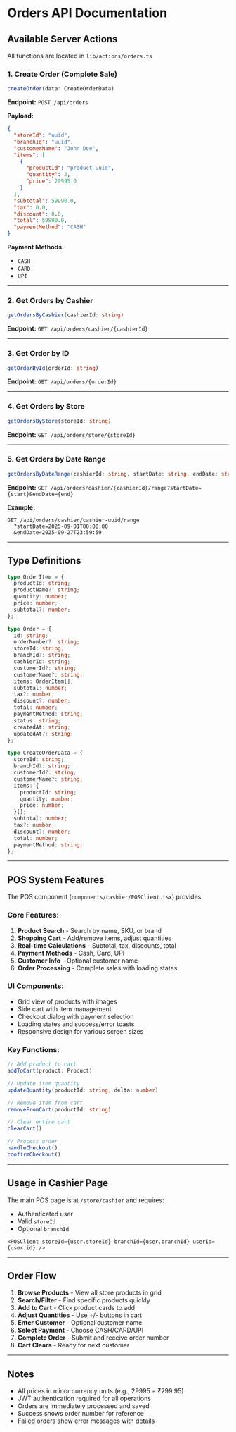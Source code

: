 # Orders API Documentation

## Available Server Actions

All functions are located in `lib/actions/orders.ts`

### 1. Create Order (Complete Sale)

```typescript
createOrder(data: CreateOrderData)
```

**Endpoint:** `POST /api/orders`

**Payload:**

```json
{
  "storeId": "uuid",
  "branchId": "uuid",
  "customerName": "John Doe",
  "items": [
    {
      "productId": "product-uuid",
      "quantity": 2,
      "price": 29995.0
    }
  ],
  "subtotal": 59990.0,
  "tax": 0.0,
  "discount": 0.0,
  "total": 59990.0,
  "paymentMethod": "CASH"
}
```

**Payment Methods:**

- `CASH`
- `CARD`
- `UPI`

---

### 2. Get Orders by Cashier

```typescript
getOrdersByCashier(cashierId: string)
```

**Endpoint:** `GET /api/orders/cashier/{cashierId}`

---

### 3. Get Order by ID

```typescript
getOrderById(orderId: string)
```

**Endpoint:** `GET /api/orders/{orderId}`

---

### 4. Get Orders by Store

```typescript
getOrdersByStore(storeId: string)
```

**Endpoint:** `GET /api/orders/store/{storeId}`

---

### 5. Get Orders by Date Range

```typescript
getOrdersByDateRange(cashierId: string, startDate: string, endDate: string)
```

**Endpoint:** `GET /api/orders/cashier/{cashierId}/range?startDate={start}&endDate={end}`

**Example:**

```
GET /api/orders/cashier/cashier-uuid/range
  ?startDate=2025-09-01T00:00:00
  &endDate=2025-09-27T23:59:59
```

---

## Type Definitions

```typescript
type OrderItem = {
  productId: string;
  productName?: string;
  quantity: number;
  price: number;
  subtotal?: number;
};

type Order = {
  id: string;
  orderNumber?: string;
  storeId: string;
  branchId?: string;
  cashierId: string;
  customerId?: string;
  customerName?: string;
  items: OrderItem[];
  subtotal: number;
  tax?: number;
  discount?: number;
  total: number;
  paymentMethod: string;
  status: string;
  createdAt: string;
  updatedAt?: string;
};

type CreateOrderData = {
  storeId: string;
  branchId?: string;
  customerId?: string;
  customerName?: string;
  items: {
    productId: string;
    quantity: number;
    price: number;
  }[];
  subtotal: number;
  tax?: number;
  discount?: number;
  total: number;
  paymentMethod: string;
};
```

---

## POS System Features

The POS component (`components/cashier/POSClient.tsx`) provides:

### Core Features:

1. **Product Search** - Search by name, SKU, or brand
2. **Shopping Cart** - Add/remove items, adjust quantities
3. **Real-time Calculations** - Subtotal, tax, discounts, total
4. **Payment Methods** - Cash, Card, UPI
5. **Customer Info** - Optional customer name
6. **Order Processing** - Complete sales with loading states

### UI Components:

- Grid view of products with images
- Side cart with item management
- Checkout dialog with payment selection
- Loading states and success/error toasts
- Responsive design for various screen sizes

### Key Functions:

```typescript
// Add product to cart
addToCart(product: Product)

// Update item quantity
updateQuantity(productId: string, delta: number)

// Remove item from cart
removeFromCart(productId: string)

// Clear entire cart
clearCart()

// Process order
handleCheckout()
confirmCheckout()
```

---

## Usage in Cashier Page

The main POS page is at `/store/cashier` and requires:

- Authenticated user
- Valid `storeId`
- Optional `branchId`

```tsx
<POSClient storeId={user.storeId} branchId={user.branchId} userId={user.id} />
```

---

## Order Flow

1. **Browse Products** - View all store products in grid
2. **Search/Filter** - Find specific products quickly
3. **Add to Cart** - Click product cards to add
4. **Adjust Quantities** - Use +/- buttons in cart
5. **Enter Customer** - Optional customer name
6. **Select Payment** - Choose CASH/CARD/UPI
7. **Complete Order** - Submit and receive order number
8. **Cart Clears** - Ready for next customer

---

## Notes

- All prices in minor currency units (e.g., 29995 = ₹299.95)
- JWT authentication required for all operations
- Orders are immediately processed and saved
- Success shows order number for reference
- Failed orders show error messages with details
